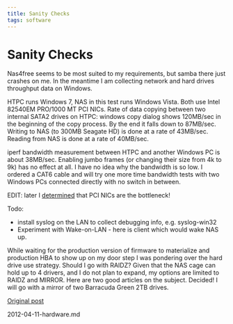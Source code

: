```yaml
---
title: Sanity Checks
tags: software
---
```


# Sanity Checks

Nas4free seems to be most suited to my requirements, but samba there just
crashes on me.
In the meantime I am collecting network and hard drives throughput data on
Windows.

HTPC runs Windows 7, NAS in this test runs Windows Vista.
Both use Intel 82540EM PRO/1000 MT PCI NICs.
Rate of data copying between two internal SATA2 drives on HTPC: windows copy
dialog shows 120MB/sec in the beginning of the copy process.
By the end it falls down to 87MB/sec.
Writing to NAS (to 300MB Seagate HD) is done at a rate of 43MB/sec.
Reading from NAS is done at a rate of 40MB/sec.

iperf bandwidth measurement between HTPC and another Windows PC is about 38MB/sec.
Enabling jumbo frames (or changing their size from 4k to 9k) has no effect at all.
I have no idea why the bandwidth is so low.
I ordered a CAT6 cable and will try one more time bandwidth tests with two
Windows PCs connected directly with no switch in between.

EDIT: later I
[determined](http://nasfuss.blogspot.com/2012/04/open-indiana-take2.html)
that PCI NICs are the bottleneck!

Todo:

* install syslog on the LAN to collect debugging info, e.g.  syslog-win32
* Experiment with Wake-on-LAN - here is client which would wake NAS up.


While waiting for the production version of firmware to materialize and
production HBA to show up on my door step I was pondering over the hard drive
use strategy.  Should I go with RAIDZ?  Given that the NAS cage can hold up to
4 drivers, and I do not plan to expand, my options are limited to RAIDZ and
MIRROR.  Here are two good articles on the subject.  Decided!  I will go with a
mirror of two Barracuda Green 2TB drives.

[Original post](https://nasfuss.blogspot.com/2012/04/sanity-check.html)

2012-04-11-hardware.md
